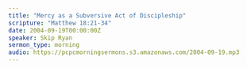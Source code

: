 ```yaml
---
title: "Mercy as a Subversive Act of Discipleship"
scripture: "Matthew 18:21-34"
date: 2004-09-19T00:00:00Z
speaker: Skip Ryan
sermon_type: morning
audio: https://pcpcmorningsermons.s3.amazonaws.com/2004-09-19.mp3 
---
```



